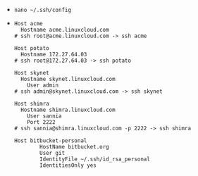 - `nano ~/.ssh/config`
- ```
  Host acme
  	Hostname acme.linuxcloud.com
  # ssh root@acme.linuxcloud.com -> ssh acme
      
  Host potato
  	Hostname 172.27.64.03
  # ssh root@172.27.64.03 -> ssh potato
      
  Host skynet
  	Hostname skynet.linuxcloud.com
      User admin
  # ssh admin@skynet.linuxcloud.com -> ssh skynet
  
  Host shimra
  	Hostname shimra.linuxcloud.com
      User sannia
      Port 2222
  # ssh sannia@shimra.linuxcloud.com -p 2222 -> ssh shimra
  
  Host bitbucket-personal
          HostName bitbucket.org
          User git
          IdentityFile ~/.ssh/id_rsa_personal
          IdentitiesOnly yes
  ```